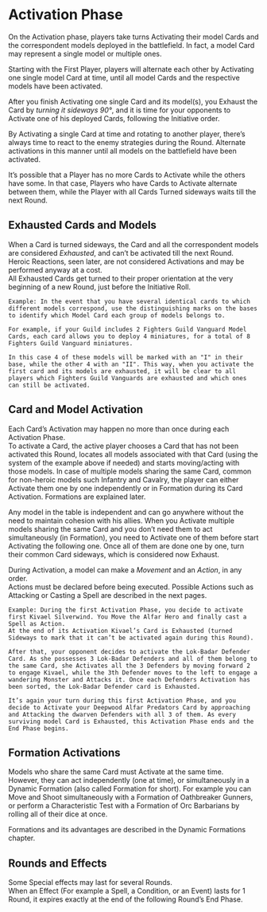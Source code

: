 Activation Phase
================

On the Activation phase, players take turns Activating their model Cards and the correspondent models deployed in the battlefield. In fact, a model Card may represent a single model or multiple ones.  

Starting with the First Player, players will alternate each other by Activating one single model Card at time, until all model Cards and the respective models have been activated.  

After you finish Activating one single Card and its model(s), you Exhaust the Card by _turning it sideways 90°_, and it is time for your opponents to Activate one of his deployed Cards, following the Initiative order.  

By Activating a single Card at time and rotating to another player, there’s always time to react to the enemy strategies during the Round. Alternate activations in this manner until all models on the battlefield have been activated.  

It’s possible that a Player has no more Cards to Activate while the others have some. In that case, Players who have Cards to Activate alternate between them, while the Player with all Cards Turned sideways waits till the next Round.  

## Exhausted Cards and Models

When a Card is turned sideways, the Card and all the correspondent models are considered _Exhausted_, and can’t be activated till the next Round.  
Heroic Reactions, seen later, are not considered Activations and may be performed anyway at a cost.  
All Exhausted Cards get turned to their proper orientation at the very beginning of a new Round, just before the Initiative Roll.

```{hint}
Example: In the event that you have several identical cards to which different models correspond, use the distinguishing marks on the bases to identify which Model Card each group of models belongs to.  

For example, if your Guild includes 2 Fighters Guild Vanguard Model Cards, each card allows you to deploy 4 miniatures, for a total of 8 Fighters Guild Vanguard miniatures.  

In this case 4 of these models will be marked with an "I" in their base, while the other 4 with an "II". This way, when you activate the first card and its models are exhausted, it will be clear to all players which Fighters Guild Vanguards are exhausted and which ones can still be activated.
```

## Card and Model Activation

Each Card’s Activation may happen no more than once during each Activation Phase.  
To activate a Card, the active player chooses a Card that has not been activated this Round, locates all models associated with that Card (using the system of the example above if needed) and starts moving/acting with those models.
In case of multiple models sharing the same Card, common for non-heroic models such Infantry and Cavalry, the player can either Activate them one by one independently or in Formation during its Card Activation.
Formations are explained later.  

Any model in the table is independent and can go anywhere without the need to maintain cohesion with his allies.
When you Activate multiple models sharing the same Card and you don’t need them to act simultaneously (in Formation), you need to Activate one of them before start Activating the following one. Once all of them are done one by one, turn their common Card sideways, which is considered now Exhaust.  

During Activation, a model can make a _Movement_ and an _Action_, in any order.  
Actions must be declared before being executed. Possible Actions such as Attacking or Casting a Spell are described in the next pages.  

```{hint}
Example: During the first Activation Phase, you decide to activate first Kivael Silverwind. You Move the Alfar Hero and finally cast a Spell as Action.
At the end of its Activation Kivael’s Card is Exhausted (turned Sideways to mark that it can’t be activated again during this Round).  

After that, your opponent decides to activate the Lok-Badar Defender Card. As she possesses 3 Lok-Badar Defenders and all of them belong to the same Card, she Activates all the 3 Defenders by moving forward 2 to engage Kivael, while the 3th Defender moves to the left to engage a wandering Monster and Attacks it. Once each Defenders Activation has been sorted, the Lok-Badar Defender card is Exhausted.  

It’s again your turn during this first Activation Phase, and you decide to Activate your Deepwood Alfar Predators Card by approaching and Attacking the dwarven Defenders with all 3 of them. As every surviving model Card is Exhausted, this Activation Phase ends and the End Phase begins.
```

## Formation Activations

Models who share the same Card must Activate at the same time.  
However, they can act independently (one at time), or simultaneously in a Dynamic Formation (also called Formation for short).
For example you can Move and Shoot simultaneously with a Formation of Oathbreaker Gunners, or perform a Characteristic Test with a Formation of Orc Barbarians by rolling all of their dice at once.  

Formations and its advantages are described in the Dynamic Formations chapter.

## Rounds and Effects

Some Special effects may last for several Rounds.  
When an Effect (For example a Spell, a Condition, or an Event) lasts for 1 Round, it expires exactly at the end of the following Round’s End Phase.

